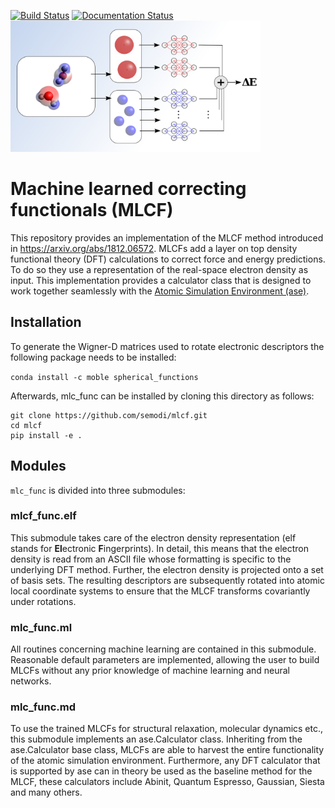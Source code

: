 [![Build Status](https://travis-ci.org/semodi/mlcf.svg?branch=master)](https://travis-ci.org/semodi/mlcf)
[![Documentation Status](https://readthedocs.org/projects/mlcf/badge/?version=latest)](https://mlcf.readthedocs.io/en/latest/?badge=latest)
<img src="https://github.com/semodi/mlcf/blob/master/model.png" width="400" height="210" />

# Machine learned correcting functionals (MLCF)

This repository provides an implementation of the MLCF method introduced in https://arxiv.org/abs/1812.06572. 
MLCFs add a layer on top density functional theory (DFT) calculations to correct force and energy predictions. To do so they use a representation of the real-space electron density as input. This implementation provides a calculator class that is designed to work together seamlessly with the [Atomic Simulation Environment (ase)](https://wiki.fysik.dtu.dk/ase/).

## Installation

To generate the Wigner-D matrices used to rotate electronic descriptors the following package needs to be installed:

`conda install -c moble spherical_functions`

Afterwards, mlc_func can be installed by cloning this directory as follows:

```
git clone https://github.com/semodi/mlcf.git
cd mlcf
pip install -e .
```

## Modules

`mlc_func` is divided into three submodules:

### mlcf_func.elf
 
This submodule takes care of the electron density representation (elf stands for **El**ectronic **F**ingerprints). In detail, this means that the electron density is read from an ASCII file whose formatting is specific to the underlying DFT method. Further, the electron density is projected onto a set of basis sets. The resulting descriptors are subsequently rotated into atomic local coordinate systems to ensure that the MLCF transforms covariantly under rotations.

### mlc_func.ml

All routines concerning machine learning are contained in this submodule. Reasonable default parameters are implemented, allowing the user to build MLCFs without any prior knowledge of machine learning and neural networks. 

### mlc_func.md

To use the trained MLCFs for structural relaxation, molecular dynamics etc., this submodule implements an ase.Calculator class. Inheriting from the ase.Calculator base class, MLCFs are able to harvest the entire functionality of the atomic simulation environment. Furthermore, any DFT calculator that is supported by ase can in theory be used as the baseline method for the MLCF, these calculators include Abinit, Quantum Espresso, Gaussian, Siesta and many others.





